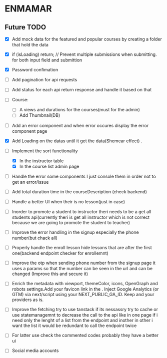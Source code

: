 # ENMAMAR

## Future TODO

- [x] Add mock data for the featured and popular courses by creating a folder that hold the data

- [x] if (isLoading) return; // Prevent multiple submissions when submitting. for both input field and submittion
- [x] Password confimation
- [ ] Add pagination for api requests
- [ ] Add status for each api return response and handle it based on that
- [ ] Course:
  - [ ] A views and durations for the courses(must for the admin)
  - [ ] Add Thumbnail(DB)
- [ ] Add an error component and when error occures display the error component page
- [x] Add Loading on the datas until it get the data(Shemear effect) .
- [ ] Implement the sort functionality
  - [x] In the instructor table
  - [x] In the course list admin page
- [ ] Handle the error some components I just console them in order not to get an error/issue
- [ ] Add total duration time in the courseDescription (check backend)
- [ ] Handle a better UI when their is no lesson(just in case)

- [ ] Inorder to promote a student to instructor theri needs to be a get all students api(currently theri is get all instructor which is not correct because we are going to promote the student to teacher)
- [ ] Improve the error handling in the signup especially the phone number(but chack all)
- [ ] Properly handle the enroll lesson hide lessons that are after the first one(backend endpoint checker for enrollemnt)
- [ ] Improve the otp when sending phone number from the signup page it uses a params so that the number can be seen in the url and can be changed (Improve this and secure it)

- [ ] Enrich the metadata with viewport, themeColor, icons, OpenGraph and robots settings.Add your favicon link in the <head>. Inject Google Analytics (or GTM) via next/script using your NEXT_PUBLIC_GA_ID. Keep <html lang> and your providers as is.

-[ ] Improve the fetching try to use tanstack if its nessassry try to cache or use statemanagemnt to decrease the call to the api like in one page if i need only the lenght of a list from the endpoint and inother in other i want the list it would be redundant to call the endpoint twice

- [ ] For latter use check the commented codes probably they have a better ui
- [ ] Social media accounts
